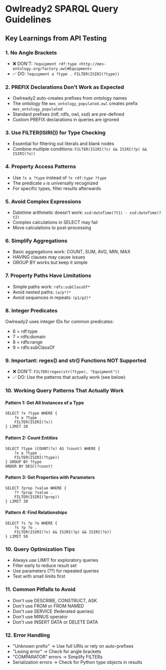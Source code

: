 # Owlready2 SPARQL Query Guidelines

## Key Learnings from API Testing

### 1. **No Angle Brackets**
- ❌ DON'T: `?equipment rdf:type <http://mes-ontology.org/factory.owl#Equipment>`
- ✅ DO: `?equipment a ?type . FILTER(ISIRI(?type))`

### 2. **PREFIX Declarations Don't Work as Expected**
- Owlready2 auto-creates prefixes from ontology names
- The ontology file `mes_ontology_populated.owl` creates prefix `mes_ontology_populated`
- Standard prefixes (rdf, rdfs, owl, xsd) are pre-defined
- Custom PREFIX declarations in queries are ignored

### 3. **Use FILTER(ISIRI()) for Type Checking**
- Essential for filtering out literals and blank nodes
- Combine multiple conditions: `FILTER(ISIRI(?s) && ISIRI(?p) && ISIRI(?o))`

### 4. **Property Access Patterns**
- Use `?x a ?type` instead of `?x rdf:type ?type`
- The predicate `a` is universally recognized
- For specific types, filter results afterwards

### 5. **Avoid Complex Expressions**
- Datetime arithmetic doesn't work: `xsd:dateTime(?t1) - xsd:dateTime(?t2)`
- Complex calculations in SELECT may fail
- Move calculations to post-processing

### 6. **Simplify Aggregations**
- Basic aggregations work: COUNT, SUM, AVG, MIN, MAX
- HAVING clauses may cause issues
- GROUP BY works but keep it simple

### 7. **Property Paths Have Limitations**
- Simple paths work: `rdfs:subClassOf*`
- Avoid nested paths: `(a/p*)*`
- Avoid sequences in repeats: `(p1/p2)*`

### 8. **Integer Predicates**
Owlready2 uses integer IDs for common predicates:
- 6 = rdf:type
- 7 = rdfs:domain
- 8 = rdfs:range
- 9 = rdfs:subClassOf

### 9. **Important: regex() and str() Functions NOT Supported**
- ❌ DON'T: `FILTER(regex(str(?type), "Equipment"))`
- ✅ DO: Use the patterns that actually work (see below)

### 10. **Working Query Patterns That Actually Work**

#### Pattern 1: Get All Instances of a Type
```sparql
SELECT ?x ?type WHERE {
    ?x a ?type .
    FILTER(ISIRI(?x))
} LIMIT 20
```

#### Pattern 2: Count Entities
```sparql
SELECT ?type (COUNT(?x) AS ?count) WHERE {
    ?x a ?type .
    FILTER(ISIRI(?type))
} GROUP BY ?type
ORDER BY DESC(?count)
```

#### Pattern 3: Get Properties with Parameters
```sparql
SELECT ?prop ?value WHERE {
    ?? ?prop ?value .
    FILTER(ISIRI(?prop))
} LIMIT 30
```

#### Pattern 4: Find Relationships
```sparql
SELECT ?s ?p ?o WHERE {
    ?s ?p ?o .
    FILTER(ISIRI(?s) && ISIRI(?p) && ISIRI(?o))
} LIMIT 50
```

### 10. **Query Optimization Tips**
- Always use LIMIT for exploratory queries
- Filter early to reduce result set
- Use parameters (??) for repeated queries
- Test with small limits first

### 11. **Common Pitfalls to Avoid**
- Don't use DESCRIBE, CONSTRUCT, ASK
- Don't use FROM or FROM NAMED
- Don't use SERVICE (federated queries)
- Don't use MINUS operator
- Don't use INSERT DATA or DELETE DATA

### 12. **Error Handling**
- "Unknown prefix" → Use full URIs or rely on auto-prefixes
- "Lexing error" → Check for angle brackets
- "COMPARATOR" errors → Simplify FILTERs
- Serialization errors → Check for Python type objects in results